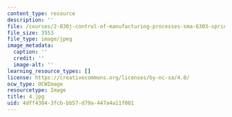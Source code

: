```yaml
---
content_type: resource
description: ''
file: /courses/2-830j-control-of-manufacturing-processes-sma-6303-spring-2008/4dff43043fcbbb57d79a447a4a11f081_4.jpg
file_size: 3553
file_type: image/jpeg
image_metadata:
  caption: ''
  credit: ''
  image-alt: ''
learning_resource_types: []
license: https://creativecommons.org/licenses/by-nc-sa/4.0/
ocw_type: OCWImage
resourcetype: Image
title: 4.jpg
uid: 4dff4304-3fcb-bb57-d79a-447a4a11f081
---
```

